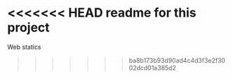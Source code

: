 <<<<<<< HEAD 
readme for this project
========
Web statics
>>>>>>> ba8b173b93d90ad4c4d3f3e2f3002dcd01a385d2
